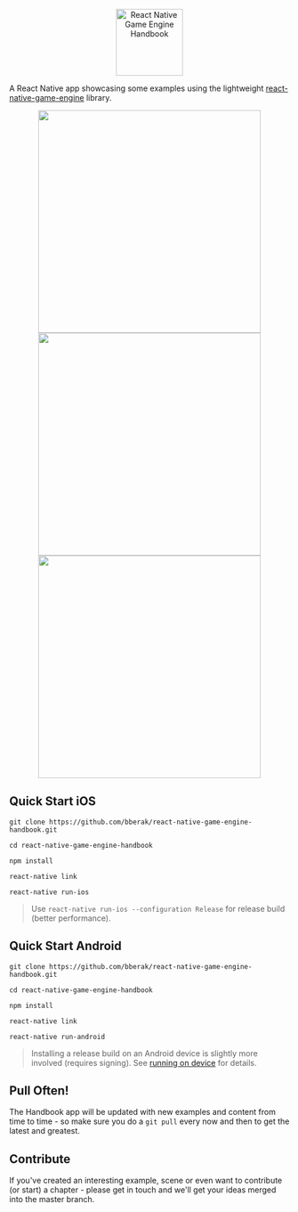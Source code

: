 <p align="center">
	<img src="https://raw.githubusercontent.com/bberak/react-native-game-engine-handbook/master/app/table-of-contents/images/logo-alt%402x.png" alt="React Native Game Engine Handbook" height="120" />
</p>

A React Native app showcasing some examples using the lightweight [react-native-game-engine](https://github.com/bberak/react-native-game-engine) library.

<p align="center">
	<img src="https://raw.githubusercontent.com/bberak/react-native-game-engine-handbook/master/assets/single-touch.gif" height="400" />
	<img src="https://raw.githubusercontent.com/bberak/react-native-game-engine-handbook/master/assets/multi-touch.gif" height="400" />
	<img src="https://raw.githubusercontent.com/bberak/react-native-game-engine-handbook/master/assets/rigid-bodies.gif" height="400" />
</p>


## Quick Start iOS

```
git clone https://github.com/bberak/react-native-game-engine-handbook.git

cd react-native-game-engine-handbook

npm install

react-native link

react-native run-ios
```

> Use ```react-native run-ios --configuration Release``` for release build (better performance).

## Quick Start Android

```
git clone https://github.com/bberak/react-native-game-engine-handbook.git

cd react-native-game-engine-handbook

npm install

react-native link

react-native run-android
```

> Installing a release build on an Android device is slightly more involved (requires signing). See [running on device](https://facebook.github.io/react-native/docs/running-on-device.html) for details.

## Pull Often!

The Handbook app will be updated with new examples and content from time to time - so make sure you do a ```git pull``` every now and then to get the latest and greatest.

## Contribute

If you've created an interesting example, scene or even want to contribute (or start) a chapter - please get in touch and we'll get your ideas merged into the master branch.